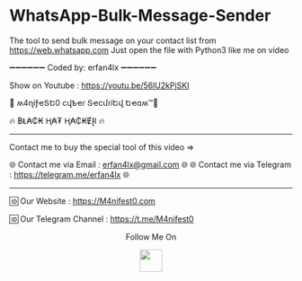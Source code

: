 # WhatsApp-Bulk-Message-Sender
The tool to send bulk message on your contact list from https://web.whatsapp.com
Just open the file with Python3 like me on video

➖➖➖➖➖➖
Coded by: erfan4lx
➖➖➖➖➖➖

Show on Youtube : https://youtu.be/56lU2kPjSKI

👊 ʍ4ղíƒҽՏԵ0 ϲվҍҽɾ ՏҽϲմɾíԵվ Եҽɑʍ™💪

🔥 ฿Ⱡ₳₵₭ Ⱨ₳₮ Ⱨ₳₵₭ɆⱤ 🔥


***
Contact me to buy the special tool of this video  =>

🌐   Contact me via Email : erfan4lx@gmail.com 🌐 
🌐   Contact me via Telegram : https://telegram.me/erfan4lx 🌐 
***

🆔 Our Website : https://M4nifest0.com

🆔 Our Telegram Channel : https://t.me/M4nifest0

<p align="center">
  Follow Me On
</p>
<p align="center">
  <a href="https://www.youtube.com/c/erfan4lx?sub_confirmation=1">
    <img src="https://www.iconsdb.com/icons/preview/black/youtube-4-xxl.png" width="40" height="40">
  </a>
</p>
